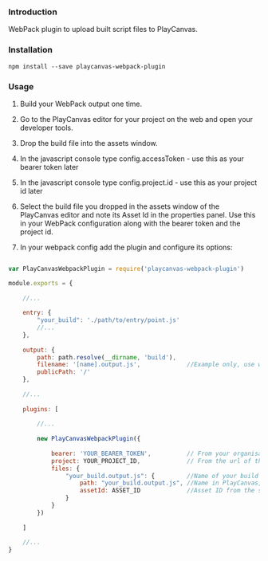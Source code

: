 ### Introduction

WebPack plugin to upload built script files to PlayCanvas. 

### Installation

```shell
npm install --save playcanvas-webpack-plugin
```

### Usage

1. Build your WebPack output one time.

2. Go to the PlayCanvas editor for your project on the web and open your developer tools.

3. Drop the build file into the assets window.

4. In the javascript console type config.accessToken - use this as your bearer token later

5. In the javascript console type config.project.id - use this as your project id later

6. Select the build file you dropped in the assets window of the PlayCanvas editor and note its
Asset Id in the properties panel.  Use this in your WebPack configuration along with 
the bearer token and the project id.

7. In your webpack config add the plugin and configure its options:


```javascript

var PlayCanvasWebpackPlugin = require('playcanvas-webpack-plugin')

module.exports = {
    
    //...
    
    entry: {
        "your_build": './path/to/entry/point.js'
        //...
    },
        
    output: {
        path: path.resolve(__dirname, 'build'),
        filename: '[name].output.js',             //Example only, use what you like
        publicPath: '/'
    },
        
    //...
    
    plugins: [
       
        //...
        
        new PlayCanvasWebpackPlugin({
            
            bearer: 'YOUR_BEARER_TOKEN',          // From your organisation API tokens (or network tab in dev tools)
            project: YOUR_PROJECT_ID,             // From the url of the launch page of your project
            files: {
                "your_build.output.js": {         //Name of your build output
                    path: "your_build.output.js", //Name in PlayCanvas, normally the same
                    assetId: ASSET_ID             //Asset ID from the step above
                }
            }
        })
        
    ]
    
    //...
}

```

